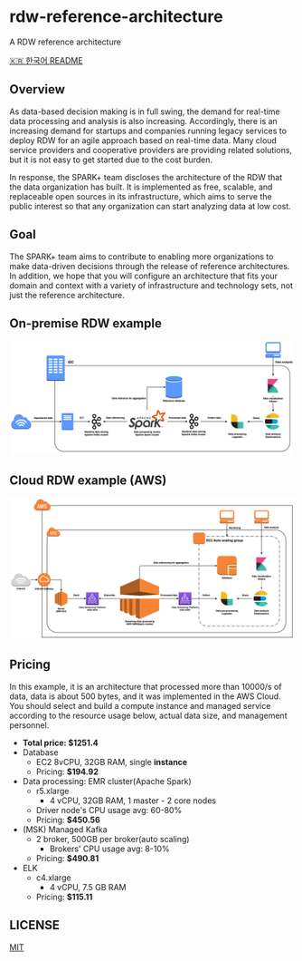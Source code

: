 # rdw-reference-architecture

A RDW reference architecture

[🇰🇷 한국어 README](https://github.com/SWM-SparkPlus/rdw-reference-architecture/blob/main/README.kr.md)

## Overview

As data-based decision making is in full swing, the demand for real-time data processing and analysis is also increasing. Accordingly, there is an increasing demand for startups and companies running legacy services to deploy RDW for an agile approach based on real-time data. Many cloud service providers and cooperative providers are providing related solutions, but it is not easy to get started due to the cost burden.

In response, the SPARK+ team discloses the architecture of the RDW that the data organization has built. It is implemented as free, scalable, and replaceable open sources in its infrastructure, which aims to serve the public interest so that any organization can start analyzing data at low cost.

## Goal

The SPARK+ team aims to contribute to enabling more organizations to make data-driven decisions through the release of reference architectures. In addition, we hope that you will configure an architecture that fits your domain and context with a variety of infrastructure and technology sets, not just the reference architecture.

## On-premise RDW example

![](./images/rdw-ref-arch-onprem-eng.png)

## Cloud RDW example (AWS)

![](./images/rdw-cloud-arch-eng.png)

## Pricing

In this example, it is an architecture that processed more than 10000/s of data, data is about 500 bytes, and it was implemented in the AWS Cloud. You should select and build a compute instance and managed service according to the resource usage below, actual data size, and management personnel.

- **Total price: $1251.4**
- Database
  - EC2 8vCPU, 32GB RAM, single **instance**
  - Pricing: **$194.92**
- Data processing: EMR cluster(Apache Spark)
  - r5.xlarge
    - 4 vCPU, 32GB RAM, 1 master - 2 core nodes
  - Driver node's CPU usage avg: 60-80% 
  - Pricing: **$450.56**
- (MSK) Managed Kafka
  - 2 broker, 500GB per broker(auto scaling)
    - Brokers' CPU usage avg: 8-10%
  - Pricing: **$490.81**
- ELK
  - c4.xlarge
    - 4 vCPU, 7.5 GB RAM
  - Pricing: **$115.11**

## LICENSE

[MIT](https://github.com/SWM-SparkPlus/rdw-reference-architecture/blob/main/LICENSE)
